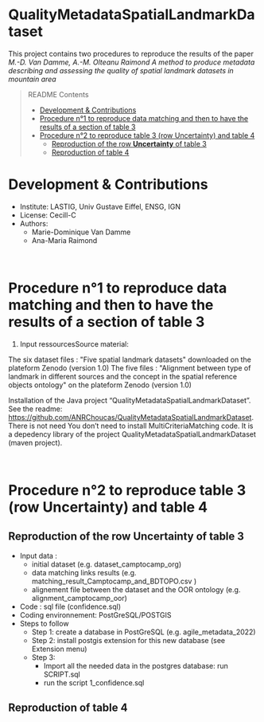 # QualityMetadataSpatialLandmarkDataset

This project contains two procedures to reproduce the results of the paper *M.-D. Van Damme, A.-M. Olteanu Raimond A method to produce metadata describing 
and assessing the quality of spatial landmark datasets in mountain area*

<!-- Metadata describing and assessing the quality of spatial landmark datasets in mountain area. -->



> README Contents
> - [Development & Contributions](#Development-&-Contributions)
> - [Procedure n°1 to reproduce data matching and then to have the results of a section of table 3](#Procedure_n°1_to_reproduce_data_matching_and_then_to_have_the_results_of_a_section_of_table_3)
> - [Procedure n°2 to reproduce table 3 (row Uncertainty) and table 4 ](#Procedure_n°2_to_reproduce_table_3_(row_Uncertainty)_and_table_4)
>     * [Reproduction of the row **Uncertainty** of table 3](#Reproduction_of_the_row_**Uncertainty**_of_table_3)
>     * [Reproduction of table 4](#Reproduction_of_table_4)

# Development & Contributions
* Institute: LASTIG, Univ Gustave Eiffel, ENSG, IGN
* License: Cecill-C
* Authors:
	- Marie-Dominique Van Damme
	- Ana-Maria Raimond

<br/>

# Procedure n°1 to reproduce data matching and then to have the results of a section of table 3

1. Input ressourcesSource material:

The six dataset files : "Five spatial landmark datasets" downloaded on the plateform Zenodo (version 1.0)
The five files : "Alignment between type of landmark in different sources and the concept in the spatial reference objects ontology" on the plateform Zenodo (version 1.0)

Installation of the Java project “QualityMetadataSpatialLandmarkDataset”. See the readme:
https://github.com/ANRChoucas/QualityMetadataSpatialLandmarkDataset. There is not need You don’t need to install MultiCriteriaMatching code. It is a depedency library of the project  QualityMetadataSpatialLandmarkDataset (maven project). 


<br/>

# Procedure n°2 to reproduce table 3 (row Uncertainty) and table 4 

## Reproduction of the row **Uncertainty** of table 3

- Input data : 
	* initial dataset (e.g. dataset_camptocamp_org)
	* data matching links results (e.g. matching_result_Camptocamp_and_BDTOPO.csv )
	* alignement file between the dataset and the OOR ontology (e.g. alignment_camptocamp_oor)
- Code : sql file (confidence.sql)
- Coding environnement: PostGreSQL/POSTGIS
- Steps to follow
	* Step 1: create a database in PostGreSQL (e.g. agile_metadata_2022)
	* Step 2: install postgis extension for this new database (see Extension menu)
	* Step 3: 
		- Import all the needed data in the postgres database: run SCRIPT.sql
		- run the script 1_confidence.sql



## Reproduction of table 4
